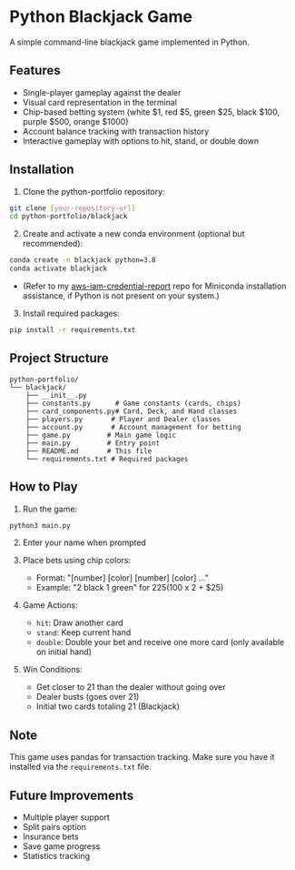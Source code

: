 # Python Blackjack Game

A simple command-line blackjack game implemented in Python.

## Features
- Single-player gameplay against the dealer
- Visual card representation in the terminal
- Chip-based betting system (white $1, red $5, green $25, black $100, purple $500, orange $1000)
- Account balance tracking with transaction history
- Interactive gameplay with options to hit, stand, or double down

## Installation

1. Clone the python-portfolio repository:
```bash
git clone [your-repository-url]
cd python-portfolio/blackjack
```

2. Create and activate a new conda environment (optional but recommended):
```bash
conda create -n blackjack python=3.8
conda activate blackjack
```
- (Refer to my [aws-iam-credential-report](https://github.com/dynamic-stall/aws-iam-credential-report/) repo for Miniconda installation assistance, if Python is not present on your system.)

3. Install required packages:
```bash
pip install -r requirements.txt
```

## Project Structure
```
python-portfolio/
└── blackjack/
    ├── __init__.py
    ├── constants.py      # Game constants (cards, chips)
    ├── card_components.py# Card, Deck, and Hand classes
    ├── players.py       # Player and Dealer classes
    ├── account.py       # Account management for betting
    ├── game.py         # Main game logic
    ├── main.py         # Entry point
    ├── README.md       # This file
    └── requirements.txt # Required packages
```

## How to Play

1. Run the game:
```bash
python3 main.py
```

2. Enter your name when prompted

3. Place bets using chip colors:
   - Format: "[number] [color] [number] [color] ..."
   - Example: "2 black 1 green" for $225 ($100 x 2 + $25)

4. Game Actions:
   - `hit`: Draw another card
   - `stand`: Keep current hand
   - `double`: Double your bet and receive one more card (only available on initial hand)

5. Win Conditions:
   - Get closer to 21 than the dealer without going over
   - Dealer busts (goes over 21)
   - Initial two cards totaling 21 (Blackjack)

## Note
This game uses pandas for transaction tracking. Make sure you have it installed via the ```requirements.txt``` file.

## Future Improvements
- Multiple player support
- Split pairs option
- Insurance bets
- Save game progress
- Statistics tracking